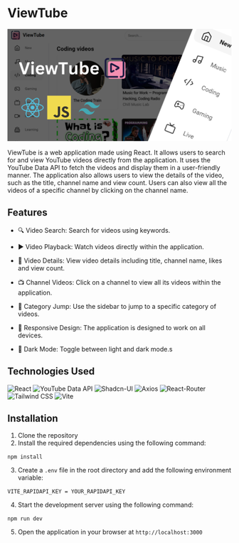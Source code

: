 # ViewTube

![ViewTube](/public/ViewTube.png)

ViewTube is a web application made using React. It allows users to search for and view YouTube videos directly from the application. It uses the YouTube Data API to fetch the videos and display them in a user-friendly manner. The application also allows users to view the details of the video, such as the title, channel name and view count. Users can also view all the videos of a specific channel by clicking on the channel name.

## Features

- 🔍 Video Search: Search for videos using keywords.

- ▶️ Video Playback: Watch videos directly within the application.

- 📝 Video Details: View video details including title, channel name, likes and view count.

- 📺 Channel Videos: Click on a channel to view all its videos within the application.

- 🔖 Category Jump: Use the sidebar to jump to a specific category of videos.

- 📱 Responsive Design: The application is designed to work on all devices.

- 🌙 Dark Mode: Toggle between light and dark mode.s

## Technologies Used

![React](https://img.shields.io/badge/React-61DAFB.svg?style=for-the-badge&logo=React&logoColor=black)
![YouTube Data API](https://img.shields.io/badge/Rapid-0055DA.svg?style=for-the-badge&logo=Rapid&logoColor=white)
![Shadcn-UI](https://img.shields.io/badge/shadcn/ui-000000.svg?style=for-the-badge&logo=shadcn/ui&logoColor=white)
![Axios](https://img.shields.io/badge/Axios-5A29E4.svg?style=for-the-badge&logo=Axios&logoColor=white)
![React-Router](https://img.shields.io/badge/React%20Router-CA4245.svg?style=for-the-badge&logo=React-Router&logoColor=white)
![Tailwind CSS](https://img.shields.io/badge/Tailwind%20CSS-06B6D4.svg?style=for-the-badge&logo=Tailwind-CSS&logoColor=white)
![Vite](https://img.shields.io/badge/Vite-646CFF.svg?style=for-the-badge&logo=Vite&logoColor=white)

## Installation

1. Clone the repository
2. Install the required dependencies using the following command:

```
npm install
```

3. Create a `.env` file in the root directory and add the following environment variable:

```
VITE_RAPIDAPI_KEY = YOUR_RAPIDAPI_KEY
```

4. Start the development server using the following command:

```
npm run dev
```

5. Open the application in your browser at `http://localhost:3000`
